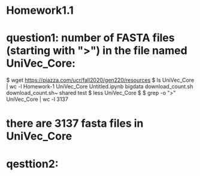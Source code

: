 # Homework1.1

# question1: number of FASTA files (starting with ">") in the file named UniVec_Core:

$ wget https://piazza.com/ucr/fall2020/gen220/resources
$ ls
UniVec_Core | wc -l  Homework-1  UniVec_Core  Untitled.ipynb  bigdata  download_count.sh  download_count.sh~  shared  test
$ less UniVec_Core
$ $ grep -o ">" UniVec_Core | wc -l
3137
# there are 3137 fasta files in UniVec_Core


# qesttion2: 
